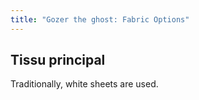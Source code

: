 ```yaml
---
title: "Gozer the ghost: Fabric Options"
---
```


## Tissu principal

Traditionally, white sheets are used.